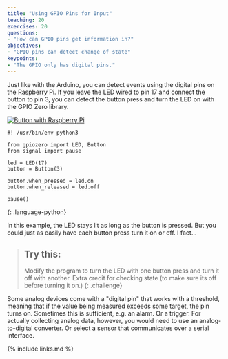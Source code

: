 ```yaml
---
title: "Using GPIO Pins for Input"
teaching: 20
exercises: 20
questions:
- "How can GPIO pins get information in?"
objectives:
- "GPIO pins can detect change of state"
keypoints:
- "The GPIO only has digital pins."
---
```

Just like with the Arduino, you can detect events using the digital pins on the Raspberry Pi. If you leave the LED wired to pin 17 and connect the button to pin 3, you can detect the button press and turn the LED on with the GPIO Zero library.

<a href="{{ page.root }}/fig/Button_with_Raspberry_Pi_MEDIUM.jpg">
  <img src="{{ page.root }}/fig/Button_with_Raspberry_Pi_FULL.jpg" alt="Button with Raspberry Pi" />
</a>

~~~
#! /usr/bin/env python3

from gpiozero import LED, Button
from signal import pause

led = LED(17)
button = Button(3)

button.when_pressed = led.on
button.when_released = led.off

pause()
~~~
{: .language-python}

In this example, the LED stays lit as long as the button is pressed. But you could just as easily have each button press turn it on or off. I fact…

> ## Try this:
>
> Modify the program to turn the LED with one button press and turn it off with another. Extra credit for checking state (to make sure its off before turning it on.)
{: .challenge}

Some analog devices come with a "digital pin" that works with a threshold, meaning that if the value being measured exceeds some target, the pin turns on. Sometimes this is sufficient, e.g. an alarm. Or a trigger. For actually collecting analog data, however, you would need to use an analog-to-digital converter. Or select a sensor that communicates over a serial interface.

{% include links.md %}

